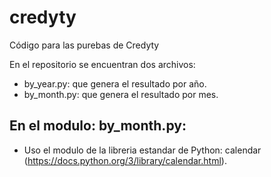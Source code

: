 # credyty
Código para las purebas de Credyty

En el repositorio se encuentran dos archivos:
  - by_year.py: que genera el resultado por año.
  - by_month.py: que genera el resultado por mes.
  
## En el modulo: by_month.py:

  - Uso el modulo de la libreria estandar de Python: calendar (https://docs.python.org/3/library/calendar.html).
